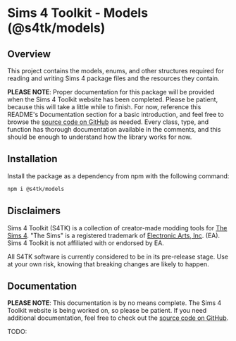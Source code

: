 # Sims 4 Toolkit - Models (@s4tk/models)

## Overview

This project contains the models, enums, and other structures required for reading and writing Sims 4 package files and the resources they contain.

**PLEASE NOTE**: Proper documentation for this package will be provided when the Sims 4 Toolkit website has been completed. Please be patient, because this will take a little while to finish. For now, reference this README's Documentation section for a basic introduction, and feel free to browse the [source code on GitHub](https://github.com/sims4toolkit/models.git) as needed. Every class, type, and function has thorough documentation available in the comments, and this should be enough to understand how the library works for now.

## Installation

Install the package as a dependency from npm with the following command:

```sh
npm i @s4tk/models
```

## Disclaimers

Sims 4 Toolkit (S4TK) is a collection of creator-made modding tools for [The Sims 4](https://www.ea.com/games/the-sims). "The Sims" is a registered trademark of [Electronic Arts, Inc](https://www.ea.com/). (EA). Sims 4 Toolkit is not affiliated with or endorsed by EA.

All S4TK software is currently considered to be in its pre-release stage. Use at your own risk, knowing that breaking changes are likely to happen.

## Documentation

**PLEASE NOTE**: This documentation is by no means complete. The Sims 4 Toolkit website is being worked on, so please be patient. If you need additional documentation, feel free to check out the [source code on GitHub](https://github.com/sims4toolkit/models.git).

TODO:
